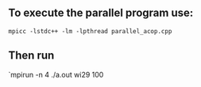 ## To execute the parallel program use: 
`mpicc -lstdc++ -lm -lpthread parallel_acop.cpp`

## Then run 

`mpirun -n 4 ./a.out wi29 100
